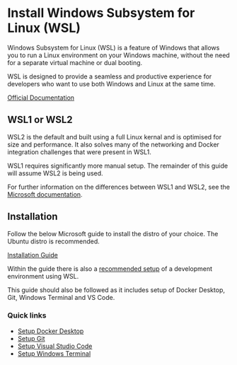 # Install Windows Subsystem for Linux (WSL)

Windows Subsystem for Linux (WSL) is a feature of Windows that allows you to run a Linux environment on your Windows machine, without the need for a separate virtual machine or dual booting.

WSL is designed to provide a seamless and productive experience for developers who want to use both Windows and Linux at the same time.

[Official Documentation](https://docs.microsoft.com/en-us/windows/wsl/about)

## WSL1 or WSL2

WSL2 is the default and built using a full Linux kernal and is optimised for size and performance.  It also solves many of the networking and Docker integration challenges that were present in WSL1.

WSL1 requires significantly more manual setup.  The remainder of this guide will assume WSL2 is being used.

For further information on the differences between WSL1 and WSL2, see the [Microsoft documentation](https://learn.microsoft.com/en-us/windows/wsl/compare-versions).

## Installation

Follow the below Microsoft guide to install the distro of your choice. The Ubuntu distro is recommended.

[Installation Guide](https://learn.microsoft.com/en-us/windows/wsl/install)

Within the guide there is also a [recommended setup](https://docs.microsoft.com/en-us/windows/wsl/setup/environment#set-up-your-linux-user-info) of a development environment using WSL.

This guide should also be followed as it includes setup of Docker Desktop, Git, Windows Terminal and VS Code.

### Quick links

- [Setup Docker Desktop](https://docs.microsoft.com/en-us/windows/wsl/tutorials/wsl-containers)
- [Setup Git](https://docs.microsoft.com/en-us/windows/wsl/tutorials/wsl-git)
- [Setup Visual Studio Code](https://docs.microsoft.com/en-us/windows/wsl/tutorials/wsl-vscode)
- [Setup Windows Terminal](https://docs.microsoft.com/en-us/windows/terminal/get-started)
